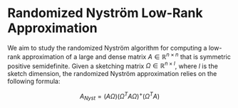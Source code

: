 # Randomized Nyström Low-Rank Approximation
We aim to study the randomized Nyström algorithm for computing a low-rank
approximation of a large and dense matrix $A \in \mathbb{R}^{n \times n}$ that
is symmetric positive semidefinite. Given a sketching matrix $\Omega \in
\mathbb{R}^{n \times l}$, where $l$ is the sketch dimension, the randomized
Nyström approximation relies on the following formula:

$$A_{Nyst} = (A \Omega) (\Omega^T A \Omega)^+ (\Omega^T A)$$
